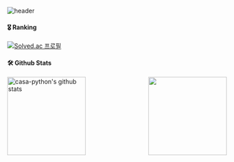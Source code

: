 
<!--
**casa-python/casa-python** is a ✨ _special_ ✨ repository because its `README.md` (this file) appears on your GitHub profile.

Here are some ideas to get you started:

- 🔭 I’m currently working on ...
- 🌱 I’m currently learning ...
- 👯 I’m looking to collaborate on ...
- 🤔 I’m looking for help with ...
- 💬 Ask me about ...
- 📫 How to reach me: ...
- 😄 Pronouns: ...
- ⚡ Fun fact: ...
-->

![header](https://capsule-render.vercel.app/api?type=waving&color=gradient&text=Welcome!&desc=There%20is%20no%20place%20like%20home🏡&descAlign=50&descAlignY=80)


#### 🎖️ Ranking
[![Solved.ac 프로필](http://mazassumnida.wtf/api/v2/generate_badge?boj=long)](https://www.acmicpc.net/user/long)


#### 🛠️ Github Stats
<a href="https://github.com/casa-python"><img align="left" style="height:180px" src="https://github-readme-stats.vercel.app/api?username=casa-python&show_icons=true&include_all_commits=true&theme=radical&hide_border=true" alt="casa-python's github stats" /></a>

<a href="https://github.com/casa-python"><img align="right" style="height:180px" src="https://github-readme-stats.vercel.app/api/top-langs/?username=casa-python&layout=compact&theme=radical&hide_border=true" /></a> 

<!-- [![casa-python's GitHub stats](https://github-readme-stats.vercel.app/api?username=casa-python&show_icons=true&theme=radical)](https://github.com/casa-python/github-readme-stats) 
[![Top Langs](https://github-readme-stats.vercel.app/api/top-langs/?username=casa-python&layout=compact&theme=radical&hide_border=true)](https://github.com/casa-python/github-readme-stats)   -->
